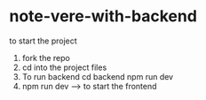 # note-vere-with-backend
to start the project 
1. fork the repo
2. cd into the project files
3. To run backend 
cd backend
npm run dev
4. npm run dev --> to start the frontend
